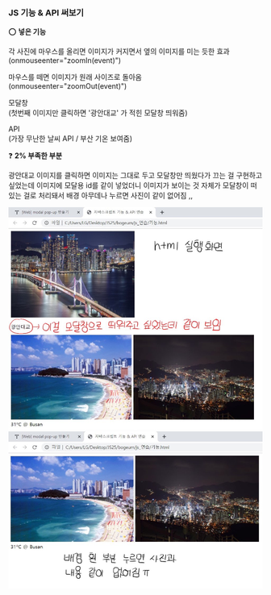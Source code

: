 ### JS 기능 & API 써보기   
     
⭕ **넣은 기능**    
   
각 사진에 마우스를 올리면 이미지가 커지면서 옆의 이미지를 미는 듯한 효과   
(onmouseenter="zoomIn(event)")    
   
마우스를 떼면 이미지가 원래 사이즈로 돌아옴   
(onmouseenter="zoomOut(event)")    
   
모달창    
(첫번째 이미지만 클릭하면 '광안대교' 가 적힌 모달창 띄워줌)    
        
API      
(가장 무난한 날씨 API / 부산 기온 보여줌)     
   
   
❓ **2% 부족한 부분**   
   
광안대교 이미지를 클릭하면 이미지는 그대로 두고 모달창만 띄웠다가 끄는 걸 구현하고 싶었는데 이미지에 모달용 id를 같이 넣었더니 이미지가 보이는 것 자체가 모달창이 떠있는 걸로 처리돼서 배경 아무데나 누르면 사진이 같이 없어짐 ,,   
    
![모달_1](./image/모달_1.jpg)   
![모달_2](./image/모달_2.jpg)   


​